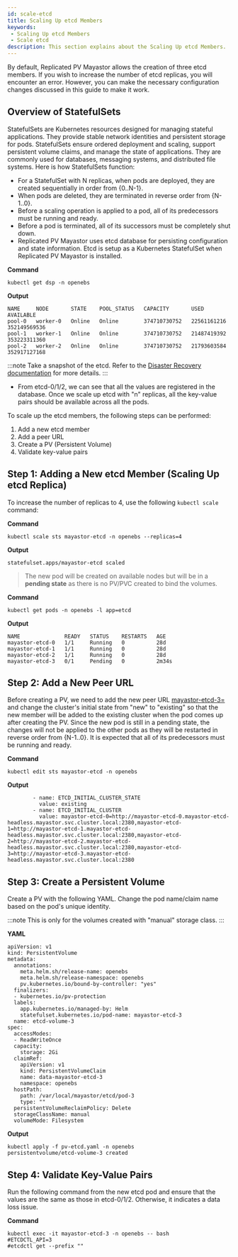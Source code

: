 ```yaml
---
id: scale-etcd
title: Scaling Up etcd Members
keywords:
 - Scaling Up etcd Members
 - Scale etcd
description: This section explains about the Scaling Up etcd Members.
---
```


By default, Replicated PV Mayastor allows the creation of three etcd members. If you wish to increase the number of etcd replicas, you will encounter an error. However, you can make the necessary configuration changes discussed in this guide to make it work.

## Overview of StatefulSets

StatefulSets are Kubernetes resources designed for managing stateful applications. They provide stable network identities and persistent storage for pods. StatefulSets ensure ordered deployment and scaling, support persistent volume claims, and manage the state of applications. They are commonly used for databases, messaging systems, and distributed file systems. Here is how StatefulSets function:
* For a StatefulSet with N replicas, when pods are deployed, they are created sequentially in order from {0..N-1}.
* When pods are deleted, they are terminated in reverse order from {N-1..0}.
* Before a scaling operation is applied to a pod, all of its predecessors must be running and ready.
* Before a pod is terminated, all of its successors must be completely shut down.
* Replicated PV Mayastor uses etcd database for persisting configuration and state information. Etcd is setup as a Kubernetes StatefulSet when Replicated PV Mayastor is installed.

**Command**

``` 
kubectl get dsp -n openebs
```

**Output**

``` 
NAME     NODE       STATE    POOL_STATUS   CAPACITY       USED          AVAILABLE
pool-0   worker-0   Online   Online        374710730752   22561161216   352149569536
pool-1   worker-1   Online   Online        374710730752   21487419392   353223311360
pool-2   worker-2   Online   Online        374710730752   21793603584   352917127168
```

:::note
Take a snapshot of the etcd. Refer to the [Disaster Recovery documentation](https://etcd.io/docs/v3.5/op-guide/recovery/) for more details.
:::

* From etcd-0/1/2, we can see that all the values are registered in the database. Once we scale up etcd with "n" replicas, all the key-value pairs should be available across all the pods.

To scale up the etcd members, the following steps can be performed:

1. Add a new etcd member
2. Add a peer URL
3. Create a PV (Persistent Volume)
4. Validate key-value pairs


## Step 1: Adding a New etcd Member (Scaling Up etcd Replica)

To increase the number of replicas to 4, use the following `kubectl scale` command:

**Command**

``` 
kubectl scale sts mayastor-etcd -n openebs --replicas=4
```

**Output**

``` 
statefulset.apps/mayastor-etcd scaled
```

> The new pod will be created on available nodes but will be in a **pending state** as there is no PV/PVC created to bind the volumes.

**Command**

``` 
kubectl get pods -n openebs -l app=etcd
```

**Output**

``` 
NAME              READY   STATUS    RESTARTS   AGE
mayastor-etcd-0   1/1     Running   0          28d
mayastor-etcd-1   1/1     Running   0          28d
mayastor-etcd-2   1/1     Running   0          28d
mayastor-etcd-3   0/1     Pending   0          2m34s
```

## Step 2: Add a New Peer URL

Before creating a PV, we need to add the new peer URL [mayastor-etcd-3=](http://mayastor-etcd-3.mayastor-etcd-headless.mayastor.svc.cluster.local:2380) and change the cluster's initial state from "new" to "existing" so that the new member will be added to the existing cluster when the pod comes up after creating the PV. Since the new pod is still in a pending state, the changes will not be applied to the other pods as they will be restarted in reverse order from {N-1..0}. It is expected that all of its predecessors must be running and ready.

**Command**

```text 
kubectl edit sts mayastor-etcd -n openebs 
```

**Output**

```text 
        - name: ETCD_INITIAL_CLUSTER_STATE
          value: existing
        - name: ETCD_INITIAL_CLUSTER
          value: mayastor-etcd-0=http://mayastor-etcd-0.mayastor-etcd-headless.mayastor.svc.cluster.local:2380,mayastor-etcd-1=http://mayastor-etcd-1.mayastor-etcd-headless.mayastor.svc.cluster.local:2380,mayastor-etcd-2=http://mayastor-etcd-2.mayastor-etcd-headless.mayastor.svc.cluster.local:2380,mayastor-etcd-3=http://mayastor-etcd-3.mayastor-etcd-headless.mayastor.svc.cluster.local:2380
```

## Step 3: Create a Persistent Volume

Create a PV with the following YAML. Change the pod name/claim name based on the pod's unique identity.

:::note
This is only for the volumes created with "manual" storage class. 
:::

**YAML**

``` 
apiVersion: v1
kind: PersistentVolume
metadata:
  annotations:
    meta.helm.sh/release-name: openebs
    meta.helm.sh/release-namespace: openebs
    pv.kubernetes.io/bound-by-controller: "yes"
  finalizers:
  - kubernetes.io/pv-protection
  labels:
    app.kubernetes.io/managed-by: Helm
    statefulset.kubernetes.io/pod-name: mayastor-etcd-3
  name: etcd-volume-3
spec:
  accessModes:
  - ReadWriteOnce
  capacity:
    storage: 2Gi
  claimRef:
    apiVersion: v1
    kind: PersistentVolumeClaim
    name: data-mayastor-etcd-3
    namespace: openebs
  hostPath:
    path: /var/local/mayastor/etcd/pod-3
    type: ""
  persistentVolumeReclaimPolicy: Delete
  storageClassName: manual
  volumeMode: Filesystem
```

**Output**

``` 
kubectl apply -f pv-etcd.yaml -n openebs
persistentvolume/etcd-volume-3 created
```

## Step 4: Validate Key-Value Pairs

Run the following command from the new etcd pod and ensure that the values are the same as those in etcd-0/1/2. Otherwise, it indicates a data loss issue.

**Command**

``` 
kubectl exec -it mayastor-etcd-3 -n openebs -- bash
#ETCDCTL_API=3
#etcdctl get --prefix ""
```
